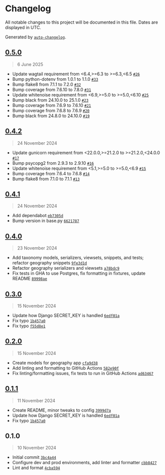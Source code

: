 # Changelog

All notable changes to this project will be documented in this file. Dates are displayed in UTC.

Generated by [`auto-changelog`](https://github.com/CookPete/auto-changelog).

## [0.5.0](https://github.com/Meganmccarty/memcollection-wagtail/compare/0.4.2...0.5.0)

> 6 June 2025

- Update wagtail requirement from &lt;6.4,&gt;=6.3 to &gt;=6.3,&lt;6.5 [`#26`](https://github.com/Meganmccarty/memcollection-wagtail/pull/26)
- Bump python-dotenv from 1.0.1 to 1.1.0 [`#33`](https://github.com/Meganmccarty/memcollection-wagtail/pull/33)
- Bump flake8 from 7.1.1 to 7.2.0 [`#32`](https://github.com/Meganmccarty/memcollection-wagtail/pull/32)
- Bump coverage from 7.6.10 to 7.8.0 [`#31`](https://github.com/Meganmccarty/memcollection-wagtail/pull/31)
- Update whitenoise requirement from &lt;6.9,&gt;=5.0 to &gt;=5.0,&lt;6.10 [`#25`](https://github.com/Meganmccarty/memcollection-wagtail/pull/25)
- Bump black from 24.10.0 to 25.1.0 [`#23`](https://github.com/Meganmccarty/memcollection-wagtail/pull/23)
- Bump coverage from 7.6.9 to 7.6.10 [`#21`](https://github.com/Meganmccarty/memcollection-wagtail/pull/21)
- Bump coverage from 7.6.8 to 7.6.9 [`#20`](https://github.com/Meganmccarty/memcollection-wagtail/pull/20)
- Bump black from 24.8.0 to 24.10.0 [`#19`](https://github.com/Meganmccarty/memcollection-wagtail/pull/19)

## [0.4.2](https://github.com/Meganmccarty/memcollection-wagtail/compare/0.4.1...0.4.2)

> 24 November 2024

- Update gunicorn requirement from &lt;22.0.0,&gt;=21.2.0 to &gt;=21.2.0,&lt;24.0.0 [`#17`](https://github.com/Meganmccarty/memcollection-wagtail/pull/17)
- Bump psycopg2 from 2.9.3 to 2.9.10 [`#16`](https://github.com/Meganmccarty/memcollection-wagtail/pull/16)
- Update whitenoise requirement from &lt;5.1,&gt;=5.0 to &gt;=5.0,&lt;6.9 [`#15`](https://github.com/Meganmccarty/memcollection-wagtail/pull/15)
- Bump coverage from 7.6.4 to 7.6.8 [`#14`](https://github.com/Meganmccarty/memcollection-wagtail/pull/14)
- Bump flake8 from 7.1.0 to 7.1.1 [`#13`](https://github.com/Meganmccarty/memcollection-wagtail/pull/13)

## [0.4.1](https://github.com/Meganmccarty/memcollection-wagtail/compare/0.4.0...0.4.1)

> 24 November 2024

- Add dependabot [`eb7305d`](https://github.com/Meganmccarty/memcollection-wagtail/commit/eb7305d846da8583f4cfadfae98df8083879d771)
- Bump version in base.py [`6621787`](https://github.com/Meganmccarty/memcollection-wagtail/commit/6621787ec46d4dbe14703941d48057f2f1faa460)

## [0.4.0](https://github.com/Meganmccarty/memcollection-wagtail/compare/0.3.0...0.4.0)

> 23 November 2024

- Add taxonomy models, serializers, viewsets, snippets, and tests; refactor geography snippets [`9fe3d1d`](https://github.com/Meganmccarty/memcollection-wagtail/commit/9fe3d1de8f3ffaf43ebca4aa1804db91fec4c019)
- Refactor geography serializers and viewsets [`a78bdc9`](https://github.com/Meganmccarty/memcollection-wagtail/commit/a78bdc9ca2b540010dad22a5b5c8a39227ca8543)
- Fix tests in GHA to use Postgres, fix formatting in fixtures, update README [`89998ae`](https://github.com/Meganmccarty/memcollection-wagtail/commit/89998aed35074fdd5a35b706208fc3055c7f010e)

## [0.3.0](https://github.com/Meganmccarty/memcollection-wagtail/compare/0.2.0...0.3.0)

> 15 November 2024

- Update how Django SECRET_KEY is handled [`6edf01a`](https://github.com/Meganmccarty/memcollection-wagtail/commit/6edf01a7251c0c8967de49d48a1b7af0318da962)
- Fix typo [`1b457a0`](https://github.com/Meganmccarty/memcollection-wagtail/commit/1b457a0465f552f1a1dc13e5fb7c7897ed8eef6a)
- Fix typo [`f55d8e1`](https://github.com/Meganmccarty/memcollection-wagtail/commit/f55d8e1f258d12f39361a79156a9d988c35c530b)

## [0.2.0](https://github.com/Meganmccarty/memcollection-wagtail/compare/0.1.1...0.2.0)

> 15 November 2024

- Create models for geography app [`cfa9d38`](https://github.com/Meganmccarty/memcollection-wagtail/commit/cfa9d38989c7497e434de24f8b2f795b06c029a7)
- Add linting and formatting to GitHub Actions [`582e90f`](https://github.com/Meganmccarty/memcollection-wagtail/commit/582e90fefbac088220e983316472aba03a19deb9)
- Fix linting/formatting issues, fix tests to run in GitHub Actions [`ad63467`](https://github.com/Meganmccarty/memcollection-wagtail/commit/ad634672f4dc651765111f3985335a7ca0f4154b)

## [0.1.1](https://github.com/Meganmccarty/memcollection-wagtail/compare/0.1.0...0.1.1)

> 11 November 2024

- Create README, minor tweaks to config [`3999d7a`](https://github.com/Meganmccarty/memcollection-wagtail/commit/3999d7a7d2b9d15d69a9d4d48d8b6265ee04fb22)
- Update how Django SECRET_KEY is handled [`6edf01a`](https://github.com/Meganmccarty/memcollection-wagtail/commit/6edf01a7251c0c8967de49d48a1b7af0318da962)
- Fix typo [`1b457a0`](https://github.com/Meganmccarty/memcollection-wagtail/commit/1b457a0465f552f1a1dc13e5fb7c7897ed8eef6a)

## 0.1.0

> 10 November 2024

- Initial commit [`3bc4a44`](https://github.com/Meganmccarty/memcollection-wagtail/commit/3bc4a447f3f51f4600d297d272d46a16204f7d0a)
- Configure dev and prod environments, add linter and formatter [`cbb8427`](https://github.com/Meganmccarty/memcollection-wagtail/commit/cbb842719f30fa9d677d90d835b25d5b0f9f4c7c)
- Lint and format [`4cba594`](https://github.com/Meganmccarty/memcollection-wagtail/commit/4cba5949e41d14088e57cabb1217c06e35cf4107)
